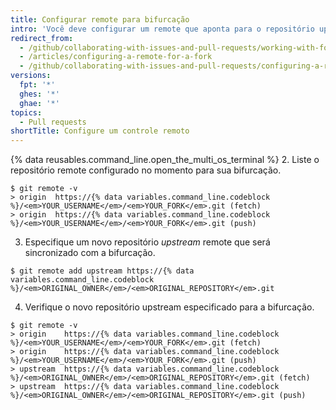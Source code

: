 ```yaml
---
title: Configurar remote para bifurcação
intro: 'Você deve configurar um remote que aponta para o repositório upstream no Git para [sincronizar alterações que faz em uma bifurcação](/articles/syncing-a-fork) com o repositório original. Isso também permite sincronizar alterações feitas no repositório original com a bifurcação.'
redirect_from:
  - /github/collaborating-with-issues-and-pull-requests/working-with-forks/configuring-a-remote-for-a-fork
  - /articles/configuring-a-remote-for-a-fork
  - /github/collaborating-with-issues-and-pull-requests/configuring-a-remote-for-a-fork
versions:
  fpt: '*'
  ghes: '*'
  ghae: '*'
topics:
  - Pull requests
shortTitle: Configure um controle remoto
---
```


{% data reusables.command_line.open_the_multi_os_terminal %}
2. Liste o repositório remote configurado no momento para sua bifurcação.
  ```shell
  $ git remote -v
  > origin  https://{% data variables.command_line.codeblock %}/<em>YOUR_USERNAME</em>/<em>YOUR_FORK</em>.git (fetch)
  > origin  https://{% data variables.command_line.codeblock %}/<em>YOUR_USERNAME</em>/<em>YOUR_FORK</em>.git (push)
  ```
3. Especifique um novo repositório *upstream* remote que será sincronizado com a bifurcação.
  ```shell
  $ git remote add upstream https://{% data variables.command_line.codeblock %}/<em>ORIGINAL_OWNER</em>/<em>ORIGINAL_REPOSITORY</em>.git
  ```
4. Verifique o novo repositório upstream especificado para a bifurcação.
  ```shell
  $ git remote -v
  > origin    https://{% data variables.command_line.codeblock %}/<em>YOUR_USERNAME</em>/<em>YOUR_FORK</em>.git (fetch)
  > origin    https://{% data variables.command_line.codeblock %}/<em>YOUR_USERNAME</em>/<em>YOUR_FORK</em>.git (push)
  > upstream  https://{% data variables.command_line.codeblock %}/<em>ORIGINAL_OWNER</em>/<em>ORIGINAL_REPOSITORY</em>.git (fetch)
  > upstream  https://{% data variables.command_line.codeblock %}/<em>ORIGINAL_OWNER</em>/<em>ORIGINAL_REPOSITORY</em>.git (push)
  ```
